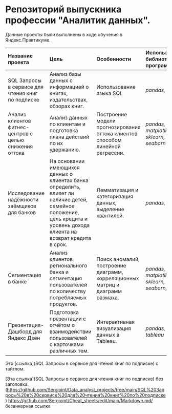 # Репозиторий выпускника профессии "Аналитик данных".

Данные проекты были выполнены в ходе обучения в Яндекс.Практикуме.


| Название проекта | Цель |  Особенности      |  Используемые библиотеки и программы | 
| :---------------------- | :---------------------- | :---------------------- | :---------------------- |
| SQL Запросы в сервисе для чтения книг по подписке| Анализ базы данных с информацией о книгах, издательствах, обзорах книг.| Использование языка SQL | *pandas, SQL*|
| Анализ клиентов фитнес-центров с целью снижения оттока | Анализ данных по клиентам и подготовка плана действий по их удержанию.| Построение модели прогнозирования оттока клиентов способом линейной регрессии.| *pandas, matplotlib, sklearn, seaborn* |
| Исследование надёжности заёмщиков для банков | На основании имеющихся данных о клиентах банка определить, влияет ли наличие детей, семейное положение, цель кредита и уровень дохода клиента на возврат кредита в срок.| Лемматизация и категоризация данных, выделение квантилей.| *pandas, nltk* |
| Сегментация в банке | Анализ клиентов регионального банка и сегментация пользователей по количеству потребляемых продуктов.| Поиск аномалий, построение диаграмм, корреляционных матриц и диаграмм размаха.| *pandas, matplotlib, sklearn, seaborn, plotly* |
| Презентация- Дашборд для Яндекс Дзен | Подготовка  презентации с отчётом о взаимодействии пользователей с карточками различных тем.| Интерактивная визуализация данных в Tableau.| *pandas, tableau* |

Это [ссылка](SQL Запросы в сервисе для чтения книг по подписке) с тайтлом.

[Эта ссылка](SQL Запросы в сервисе для чтения книг по подписке) без заголовка.
(https://github.com/Sergjoint/Data_analyst_projects/tree/main/SQL%20Запросы%20в%20сервисе%20для%20чтения%20книг%20по%20подписке)
<https://github.com/Sergjoint/Cheat_sheets/edit/main/Markdown.md/> безанкерная ссылка
